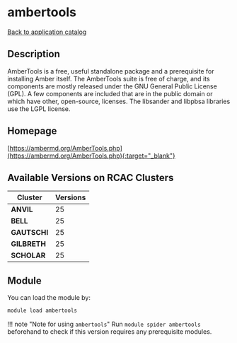 # ambertools

[Back to application catalog](../app_catalog.md)

## Description

AmberTools is a free, useful standalone package and a prerequisite for installing Amber itself. The AmberTools suite is free of charge, and its components are mostly released under the GNU General Public License (GPL). A few components are included that are in the public domain or which have other, open-source, licenses. The libsander and libpbsa libraries use the LGPL license.

## Homepage

[https://ambermd.org/AmberTools.php](https://ambermd.org/AmberTools.php){:target="_blank"}

## Available Versions on RCAC Clusters

|Cluster|Versions|
|---|---|
**ANVIL**|25
**BELL**|25
**GAUTSCHI**|25
**GILBRETH**|25
**SCHOLAR**|25

## Module

You can load the module by:

```bash
module load ambertools
```

!!! note "Note for using `ambertools`"
    Run `module spider ambertools` beforehand to check if this version requires any prerequisite modules.
